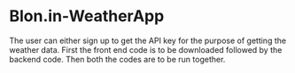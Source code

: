 # Blon.in-WeatherApp
The user can either sign up to get the API key for the purpose of getting the weather data.
First the front end code is to be downloaded followed by the backend code.
Then both the codes are to be run together.

